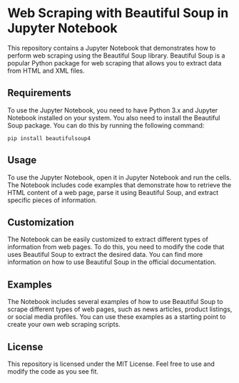# Web Scraping with Beautiful Soup in Jupyter Notebook
This repository contains a Jupyter Notebook that demonstrates how to perform web scraping using the Beautiful Soup library. Beautiful Soup is a popular Python package for web scraping that allows you to extract data from HTML and XML files.

## Requirements
To use the Jupyter Notebook, you need to have Python 3.x and Jupyter Notebook installed on your system. You also need to install the Beautiful Soup package. You can do this by running the following command:

```Copy code
pip install beautifulsoup4
```
## Usage
To use the Jupyter Notebook, open it in Jupyter Notebook and run the cells. The Notebook includes code examples that demonstrate how to retrieve the HTML content of a web page, parse it using Beautiful Soup, and extract specific pieces of information.

## Customization
The Notebook can be easily customized to extract different types of information from web pages. To do this, you need to modify the code that uses Beautiful Soup to extract the desired data. You can find more information on how to use Beautiful Soup in the official documentation.

## Examples
The Notebook includes several examples of how to use Beautiful Soup to scrape different types of web pages, such as news articles, product listings, or social media profiles. You can use these examples as a starting point to create your own web scraping scripts.

## License
This repository is licensed under the MIT License. Feel free to use and modify the code as you see fit.



